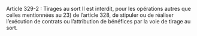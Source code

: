 Article 329-2 : Tirages au sort
Il est interdit, pour les opérations autres que celles mentionnées au 23) de l’article 328, de stipuler ou de réaliser l’exécution de contrats ou l’attribution de bénéfices par la voie de tirage au sort.